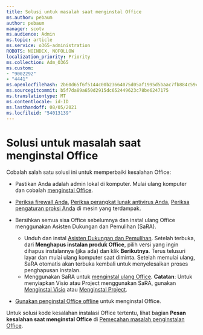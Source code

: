 ```yaml
---
title: Solusi untuk masalah saat menginstal Office
ms.author: pebaum
author: pebaum
manager: scotv
ms.audience: Admin
ms.topic: article
ms.service: o365-administration
ROBOTS: NOINDEX, NOFOLLOW
localization_priority: Priority
ms.collection: Adm_O365
ms.custom:
- "9002292"
- "4441"
ms.openlocfilehash: 2b60d65f6f5144c00b23664075d05af1995d5baac7fb884c59cbe82efca3d198
ms.sourcegitcommit: b5f7da89a650d2915dc652449623c78be6247175
ms.translationtype: MT
ms.contentlocale: id-ID
ms.lasthandoff: 08/05/2021
ms.locfileid: "54013139"
---
```

# <a name="solutions-for-issues-when-installing-office"></a>Solusi untuk masalah saat menginstal Office

Cobalah salah satu solusi ini untuk memperbaiki kesalahan Office:

- Pastikan Anda adalah admin lokal di komputer. Mulai ulang komputer dan cobalah [menginstal Office](https://portal.office.com/OLS/MySoftware.aspx).

- [Periksa firewall Anda](https://support.office.com/article/unlicensed-product-and-activation-errors-in-office-0d23d3c0-c19c-4b2f-9845-5344fedc4380#bkmk_checkfirewall), [Periksa perangkat lunak antivirus Anda](https://support.office.com/article/unlicensed-product-and-activation-errors-in-office-0d23d3c0-c19c-4b2f-9845-5344fedc4380#bkmk_checkav), [Periksa pengaturan proksi Anda](https://support.office.com/article/unlicensed-product-and-activation-errors-in-office-0d23d3c0-c19c-4b2f-9845-5344fedc4380#bkmk_checkproxy) di mesin yang terdampak.

- Bersihkan semua sisa Office sebelumnya dan instal ulang Office menggunakan Asisten Dukungan dan Pemulihan (SaRA). 

    - Unduh dan instal [Asisten Dukungan dan Pemulihan](https://aka.ms/SARA-OfficeUninstall-Alchemy). Setelah terbuka, dari **Menghapus instalan produk Office**, pilih versi yang ingin dihapus instalannya (jika ada) dan klik **Berikutnya**. Terus telusuri layar dan mulai ulang komputer saat diminta. Setelah memulai ulang, SaRA otomatis akan terbuka kembali untuk menyelesaikan proses penghapusan instalan.
    - Menggunakan SaRA untuk [menginstal ulang Office](https://aka.ms/sara-officeinstall). **Catatan**: Untuk menyiapkan Visio atau Project menggunakan SaRA, gunakan [Menginstal Visio](https://aka.ms/SaRA-VisioSetupScenario) atau [Menginstal Project](https://aka.ms/SaRA-ProjectSetupScenario).  

- [Gunakan penginstal Office offline](https://support.office.com/article/f0a85fe7-118f-41cb-a791-d59cef96ad1c?wt.mc_id=Alchemy_ClientDIA) untuk menginstal Office.

Untuk solusi kode kesalahan instalasi Office tertentu, lihat bagian **Pesan kesalahan saat menginstal Office** di [Pemecahan masalah penginstalan Office](https://support.office.com/article/35ff2def-e0b2-4dac-9784-4cf212c1f6c2#BKMK_ErrorMessages).

